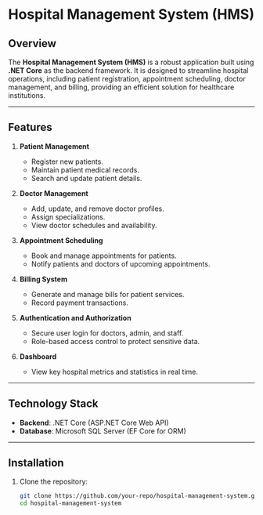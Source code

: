 # Hospital Management System (HMS)

## Overview
The **Hospital Management System (HMS)** is a robust application built using **.NET Core** as the backend framework. It is designed to streamline hospital operations, including patient registration, appointment scheduling, doctor management, and billing, providing an efficient solution for healthcare institutions.

---

## Features
1. **Patient Management**
   - Register new patients.
   - Maintain patient medical records.
   - Search and update patient details.

2. **Doctor Management**
   - Add, update, and remove doctor profiles.
   - Assign specializations.
   - View doctor schedules and availability.

3. **Appointment Scheduling**
   - Book and manage appointments for patients.
   - Notify patients and doctors of upcoming appointments.

4. **Billing System**
   - Generate and manage bills for patient services.
   - Record payment transactions.

5. **Authentication and Authorization**
   - Secure user login for doctors, admin, and staff.
   - Role-based access control to protect sensitive data.

6. **Dashboard**
   - View key hospital metrics and statistics in real time.

---

## Technology Stack
- **Backend**: .NET Core (ASP.NET Core Web API)
- **Database**: Microsoft SQL Server (EF Core for ORM)

---

## Installation
1. Clone the repository:
   ```bash
   git clone https://github.com/your-repo/hospital-management-system.git
   cd hospital-management-system
